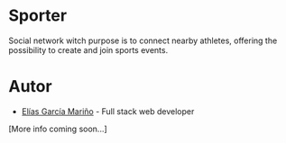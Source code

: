 # Sporter

Social network witch purpose is to connect nearby athletes, offering the possibility to create and join sports events.

# Autor

- [Elías García Mariño](http://eliasgarcia.es) - Full stack web developer

[More info coming soon...]